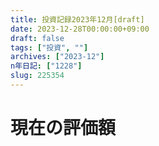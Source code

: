 ```yaml
---
title: 投資記録2023年12月[draft]
date: 2023-12-28T00:00:00+09:00
draft: false
tags: ["投資", ""]
archives: ["2023-12"]
n年日記: ["1228"]
slug: 225354
---
```

# 現在の評価額